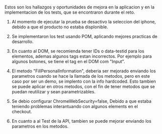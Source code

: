 Estos son los hallazgos y oportunidades de mejora en la aplicacion y en la implementacion de los tests, que se encontraron durante el reto.

1. Al momento de ejecutar la prueba se desactivo la seleccion del iphone, debido a que el producto no estaba displonible.

2. Se implementaron los test usando POM, aplicando mejores practicas de desarrollo.

3. En cuanto al DOM, se recomienda tener IDs o data-testid para los elementos, ademas algunos tags estan incorrectos. Por ejemplo para algunos botones, se tiene el tag en el DOM com "Input".

4. El metodo "FillPersonalInformation", deberia ser mejorado enviando los parametros cuando se hace la llamada de los metodos, pero en este caso por ser un demo, se implento con la info hardcoded. Esto tambien se puede aplicar en otros metodos, con el fin de tener metodos que se puedan reutilizar y sean parametrizables.

5. Se debio configurar ChromeWebSecurity=false, Debido a que estaba teniendo problemas interantuando con algunos elements en el checkout.

6. En cuanto a al Test de la API, tambien se puede mejorar enviando los parametros en los metodos.

